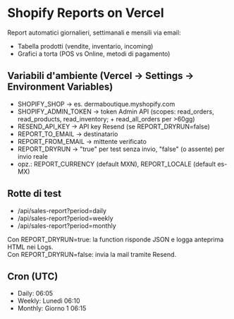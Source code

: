 # Shopify Reports on Vercel

Report automatici giornalieri, settimanali e mensili via email:
- Tabella prodotti (vendite, inventario, incoming)
- Grafici a torta (POS vs Online, metodi di pagamento)

## Variabili d'ambiente (Vercel → Settings → Environment Variables)
- SHOPIFY_SHOP → es. dermaboutique.myshopify.com
- SHOPIFY_ADMIN_TOKEN → token Admin API (scopes: read_orders, read_products, read_inventory; + read_all_orders per >60gg)
- RESEND_API_KEY → API key Resend (se REPORT_DRYRUN=false)
- REPORT_TO_EMAIL → destinatario
- REPORT_FROM_EMAIL → mittente verificato
- REPORT_DRYRUN → "true" per test senza invio, "false" (o assente) per invio reale
- opz.: REPORT_CURRENCY (default MXN), REPORT_LOCALE (default es-MX)

## Rotte di test
- /api/sales-report?period=daily
- /api/sales-report?period=weekly
- /api/sales-report?period=monthly

Con REPORT_DRYRUN=true: la function risponde JSON e logga anteprima HTML nei Logs.  
Con REPORT_DRYRUN=false: invia la mail tramite Resend.

## Cron (UTC)
- Daily: 06:05
- Weekly: Lunedì 06:10
- Monthly: Giorno 1 06:15
